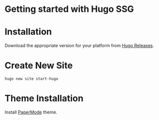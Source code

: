 # Getting started with Hugo SSG

# Installation

Download the appropriate version for your platform from [Hugo Releases](https://github.com/gohugoio/hugo/releases).

# Create New Site

```console
hugo new site start-hugo
```

# Theme Installation

Install [PaperMode](https://github.com/adityatelange/hugo-PaperMod/wiki/Installation) theme.


